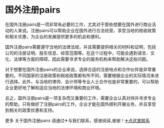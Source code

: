 # 国外注册pairs

在国外注册pairs是一项非常有必要的工作，尤其对于那些想要在国外进行商业活动的人来说。注册pairs可以帮助企业在国外进行合法经营，享受当地的税收政策和相关优惠，为企业的发展提供更多的机会和便利。

国外注册pairs需要遵守当地的法律法规，并且需要提供相关的材料和证明，包括公司的注册证明、股东信息、经营范围等。在这个过程中，可能会遇到语言、文化、法律等方面的障碍，因此需要寻求专业的服务机构来帮助解决这些问题。

对于想要在国外注册pairs的企业来说，选择合适的注册地点和合作伙伴是非常重要的。不同国家的注册政策和税收政策都有所不同，需要根据企业的实际情况来进行选择。此外，与当地的律师、会计师等专业人士合作也是非常重要的，可以帮助企业更好地了解和适应当地的法律环境和商业环境。

总之，国外注册pairs是一项复杂而又重要的工作，需要企业认真对待并寻求专业的帮助。只有做好了注册pairs的工作，企业才能在国外顺利开展业务，并且享受到相关的政策优惠和支持。

更多 关于国外注册pairs 请通过✈与我们联系，感谢阅读,谢谢！[✈点这里联系](https://www.k02.cc)